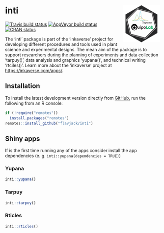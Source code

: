 
<!-- README.md is generated from README.Rmd. Please edit that file -->

# inti <img src="man/figures/logo.png" align="right" alt="" width="120" />

<!-- badges: start -->

[![Travis build
status](https://travis-ci.org/Flavjack/inti.svg?branch=master)](https://travis-ci.org/Flavjack/inti)
[![AppVeyor build
status](https://ci.appveyor.com/api/projects/status/github/Flavjack/inti?branch=master&svg=true)](https://ci.appveyor.com/project/Flavjack/inti)
[![CRAN
status](https://www.r-pkg.org/badges/version/inti)](https://CRAN.R-project.org/package=inti)
<!-- badges: end -->

The ‘inti’ package is part of the ‘inkaverse’ project for developing
different procedures and tools used in plant science and experimental
designs. The mean aim of the package is to support researchers during
the planning of experiments and data collection ‘tarpuy()’, data
analysis and graphics ‘yupana()’, and technical writing ‘rtciles()’.
Learn more about the ‘inkaverse’ project at
<https://inkaverse.com/apps/>.

## Installation

<!-- To install the stable version from [CRAN](https://CRAN.R-project.org), run the following from an R console: -->

<!-- ``` r -->

<!-- install.packages("inti") -->

<!-- ``` -->

To install the latest development version directly from
[GitHub](https://github.com/Flavjack/inti), run the following from an R
console:

``` r
if (!require("remotes"))
  install.packages("remotes")
remotes::install_github("flavjack/inti")
```

## Shiny apps

If is the first time running any of the apps consider install the app
dependencies (e. g. `inti::yupana(dependencies = TRUE)`)

### Yupana

``` r
inti::yupana()
```

### Tarpuy

``` r
inti::tarpuy()
```

### Rticles

``` r
inti::rticles()
```
